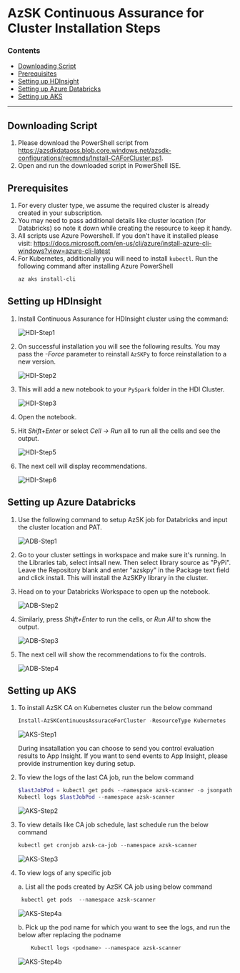 # AzSK Continuous Assurance for Cluster Installation Steps

### Contents
- [Downloading Script](Readme.md#downloading-script)
- [Prerequisites](Readme.md#prerequisites)
- [Setting up HDInsight](Readme.md#Setting-up-HDInsight)
- [Setting up Azure Databricks](Readme.md#Setting-up-Azure-Databricks)
- [Setting up AKS](Readme.md#Setting-up-AKS)
-----------------------------------------------------------------
## Downloading Script
1.	Please download the PowerShell script from https://azsdkdataoss.blob.core.windows.net/azsdk-configurations/recmnds/Install-CAForCluster.ps1.
2.	Open and run the downloaded script in PowerShell ISE.

## Prerequisites
1.	For every cluster type, we assume the required cluster is already created in your subscription. 
2.	You may need to pass additional details like cluster location (for Databricks) so note it down while creating the resource to keep it handy. 
3.	All scripts use Azure Powershell. If you don’t have it installed please visit: https://docs.microsoft.com/en-us/cli/azure/install-azure-cli-windows?view=azure-cli-latest  
4.	For Kubernetes, additionally you will need to install `kubectl`. Run the following command after installing Azure PowerShell
    ```PowerShell
    az aks install-cli
    ```

## Setting up HDInsight

1. Install Continuous Assurance for HDInsight cluster using the command:                

    ![HDI-Step1](../Images/HDI-Step1.png)

2.	On successful installation you will see the following results. You may pass the *-Force* parameter to reinstall `AzSKPy` to force reinstallation to a new version. 

    ![HDI-Step2](../Images/HDI-Step2.png)

3.	This will add a new notebook to your `PySpark` folder in the HDI Cluster.

    ![HDI-Step3](../Images/HDI-Step3.png)

4.	Open the notebook.

5.	Hit *Shift+Enter* or select *Cell -> Run* all to run all the cells and see the output.

    ![HDI-Step5](../Images/HDI-Step5.png)

6.	The next cell will display recommendations.

    ![HDI-Step6](../Images/HDI-Step6.png)

## Setting up Azure Databricks

1.	Use the following command to setup AzSK job for Databricks and input the cluster location and PAT.

    ![ADB-Step1](../Images/ADB-Step1.png)

2.  Go to your cluster settings in workspace and make sure it's running. In the Libraries tab, select intsall new. Then select library source as "PyPi". Leave the Repository blank and enter "azskpy" in the Package text field and click install. This will install the AzSKPy library in the cluster. 

3.	Head on to your Databricks Workspace to open up the notebook.

    ![ADB-Step2](../Images/ADB-Step2.png)

4.	Similarly, press *Shift+Enter* to run the cells, or *Run All* to show the output.

    ![ADB-Step3](../Images/ADB-Step3.png)

5. The next cell will show the recommendations to fix the controls.

    ![ADB-Step4](../Images/ADB-Step4.png)

## Setting up AKS

1. To install AzSK CA on Kubernetes cluster run the below command 

    ```PowerShell
    Install-AzSKContinuousAssuraceForCluster -ResourceType Kubernetes
    ```

   ![AKS-Step1](../Images/AKS-Step1.png)

   During insatallation you can choose to send you control evaluation results to App Insight. If you want to send events to App Insight, please provide instrumention key during setup.

2.	To view the logs of the last CA job, run the below command

    ```PowerShell
    $lastJobPod = kubectl get pods --namespace azsk-scanner -o jsonpath='{.items[-1:].metadata.name}' 
    Kubectl logs $lastJobPod --namespace azsk-scanner
    ```
    ![AKS-Step2](../Images/AKS-Step2.png)

3.	To view details like CA job schedule, last schedule run the below command


    ```PowerShell
    kubectl get cronjob azsk-ca-job --namespace azsk-scanner
    ```
    ![AKS-Step3](../Images/AKS-Step3.png)

4. To view logs of any specific job

    a. List all the pods created by AzSK CA job using below command

    ```PowerShell
     kubectl get pods  --namespace azsk-scanner
     ```

    ![AKS-Step4a](../Images/AKS-Step4a.png)

    b. Pick up the pod name for which you want to see the logs, and run the below after replacing the podname

    ```PowerShell
        Kubectl logs <podname> --namespace azsk-scanner
     ```

    ![AKS-Step4b](../Images/AKS-Step4b.PNG)
